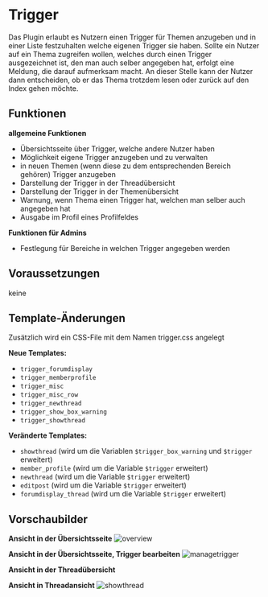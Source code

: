 # Trigger
Das Plugin erlaubt es Nutzern einen Trigger für Themen anzugeben und in einer Liste festzuhalten welche eigenen Trigger sie haben. Sollte ein Nutzer auf ein Thema zugreifen wollen, welches durch einen Trigger ausgezeichnet ist, den man auch selber angegeben hat, erfolgt eine Meldung, die darauf aufmerksam macht. An dieser Stelle kann der Nutzer dann entscheiden, ob er das Thema trotzdem lesen oder zurück auf den Index gehen möchte.

## Funktionen
__allgemeine Funktionen__
* Übersichtsseite über Trigger, welche andere Nutzer haben
* Möglichkeit eigene Trigger anzugeben und zu verwalten
* in neuen Themen (wenn diese zu dem entsprechenden Bereich gehören) Trigger anzugeben
* Darstellung der Trigger in der Threadübersicht
* Darstellung der Trigger in der Themenübersicht
* Warnung, wenn Thema einen Trigger hat, welchen man selber auch angegeben hat
* Ausgabe im Profil eines Profilfeldes

__Funktionen für Admins__
* Festlegung für Bereiche in welchen Trigger angegeben werden

## Voraussetzungen
keine

## Template-Änderungen
Zusätzlich wird ein CSS-File mit dem Namen trigger.css angelegt

__Neue Templates:__
* `trigger_forumdisplay`
* `trigger_memberprofile`
* `trigger_misc`
* `trigger_misc_row`
* `trigger_newthread`
* `trigger_show_box_warning`
* `trigger_showthread`

__Veränderte Templates:__
* `showthread` (wird um die Variablen `$trigger_box_warning` und `$trigger` erweitert)
* `member_profile` (wird um die Variable `$trigger` erweitert)
* `newthread` (wird um die Variable `$trigger` erweitert)
* `editpost` (wird um die Variable `$trigger` erweitert)
* `forumdisplay_thread` (wird um die Variable `$trigger` erweitert)

## Vorschaubilder
__Ansicht in der Übersichtsseite__
![overview](https://aheartforspinach.de/upload/plugins/trigger_misc_overview.png)

__Ansicht in der Übersichtsseite, Trigger bearbeiten__
![managetrigger](https://aheartforspinach.de/upload/plugins/trigger_misc_manage.png)

__Ansicht in der Threadübersicht__


__Ansicht in Threadansicht__
![showthread](https://aheartforspinach.de/upload/plugins/trigger_showthread.png)
